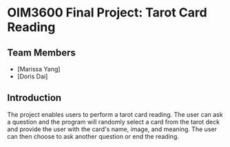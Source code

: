 # OIM3600 Final Project: Tarot Card Reading
## Team Members
- [Marissa Yang]
- [Doris Dai]

## Introduction
The project enables users to perform a tarot card reading.
The user can ask a question and the program will randomly select a card from the tarot deck and provide the user with the card's name, 
image, and meaning. The user can then choose to ask another question or end the reading.